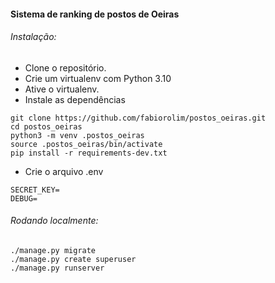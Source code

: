 #### Sistema de ranking de postos de Oeiras

###### Instalação:
* Clone o repositório. 
* Crie um virtualenv com Python 3.10
* Ative o virtualenv. 
* Instale as dependências

```
git clone https://github.com/fabiorolim/postos_oeiras.git
cd postos_oeiras 
python3 -m venv .postos_oeiras
source .postos_oeiras/bin/activate
pip install -r requirements-dev.txt
```

* Crie o arquivo .env
```
SECRET_KEY=
DEBUG=
```

###### Rodando localmente:
```
./manage.py migrate
./manage.py create superuser
./manage.py runserver
```
